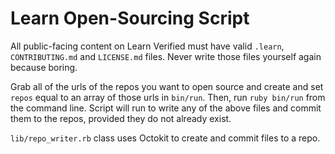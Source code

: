# Learn Open-Sourcing Script

All public-facing content on Learn Verified must have valid `.learn`, `CONTRIBUTING.md` and `LICENSE.md` files. Never write those files yourself again because boring. 

Grab all of the urls of the repos you want to open source and create and set `repos` equal to an array of those urls in `bin/run`. Then, run `ruby bin/run` from the command line. Script will run to write any of the above files and commit them to the repos, provided they do not already exist. 

`lib/repo_writer.rb` class uses Octokit to create and commit files to a repo. 